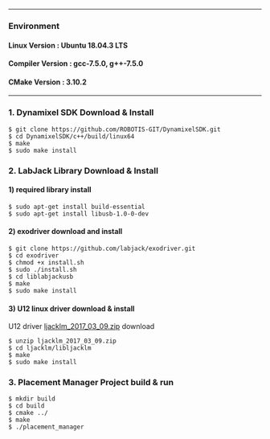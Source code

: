 ***

### Environment

#### Linux Version : Ubuntu 18.04.3 LTS
#### Compiler Version : gcc-7.5.0, g++-7.5.0
#### CMake Version : 3.10.2

***

### 1. Dynamixel SDK Download & Install
~~~
$ git clone https://github.com/ROBOTIS-GIT/DynamixelSDK.git
$ cd DynamixelSDK/c++/build/linux64
$ make
$ sudo make install
~~~

### 2. LabJack Library Download & Install
#### 1) required library install
~~~
$ sudo apt-get install build-essential
$ sudo apt-get install libusb-1.0-0-dev
~~~
#### 2) exodriver download and install
~~~
$ git clone https://github.com/labjack/exodriver.git
$ cd exodriver
$ chmod +x install.sh
$ sudo ./install.sh
$ cd liblabjackusb
$ make
$ sudo make install
~~~
#### 3) U12 linux driver download & install
U12 driver [ljacklm_2017_03_09.zip](https://labjack.com/support/software/installers/u12/u12-mac-and-linux-ljacklm) download
~~~
$ unzip ljacklm_2017_03_09.zip
$ cd ljacklm/libljacklm
$ make
$ sudo make install
~~~

### 3. Placement Manager Project build & run
~~~
$ mkdir build
$ cd build
$ cmake ../
$ make
$ ./placement_manager
~~~

